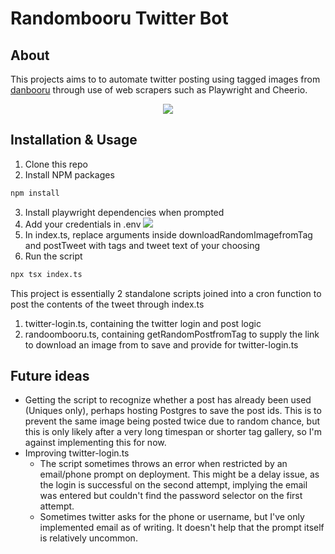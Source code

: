 # Randombooru Twitter Bot

## About

This projects aims to to automate twitter posting using tagged images from [danbooru](https://danbooru.donmai.us/posts?tags=don_quixote_%28project_moon%29+solo+rating%3Ag&z=5) through use of web scrapers such as Playwright and Cheerio.

<div align="center">
    <img src="https://i.imgur.com/WGFNFWi.png"></img>
</div>

## Installation & Usage

1.  Clone this repo
2.  Install NPM packages

```sh
npm install
```

3.  Install playwright dependencies when prompted
4.  Add your credentials in .env
    <img src="https://i.imgur.com/CULuNLi.png"></img>
5.  In index.ts, replace arguments inside downloadRandomImagefromTag and postTweet with tags and tweet text of your choosing
6.  Run the script

```sh
npx tsx index.ts
```

This project is essentially 2 standalone scripts joined into a cron function to post the contents of the tweet through index.ts

1. twitter-login.ts, containing the twitter login and post logic
2. randoombooru.ts, containing getRandomPostfromTag to supply the link to download an image from to save and provide for twitter-login.ts

## Future ideas

- Getting the script to recognize whether a post has already been used (Uniques only), perhaps hosting Postgres to save the post ids. This is to prevent the same image being posted twice due to random chance, but this is only likely after a very long timespan or shorter tag gallery, so I'm against implementing this for now.
- Improving twitter-login.ts
  - The script sometimes throws an error when restricted by an email/phone prompt on deployment. This might be a delay issue, as the login is successful on the second attempt, implying the email was entered but couldn't find the password selector on the first attempt.
  - Sometimes twitter asks for the phone or username, but I've only implemented email as of writing. It doesn't help that the prompt itself is relatively uncommon.
